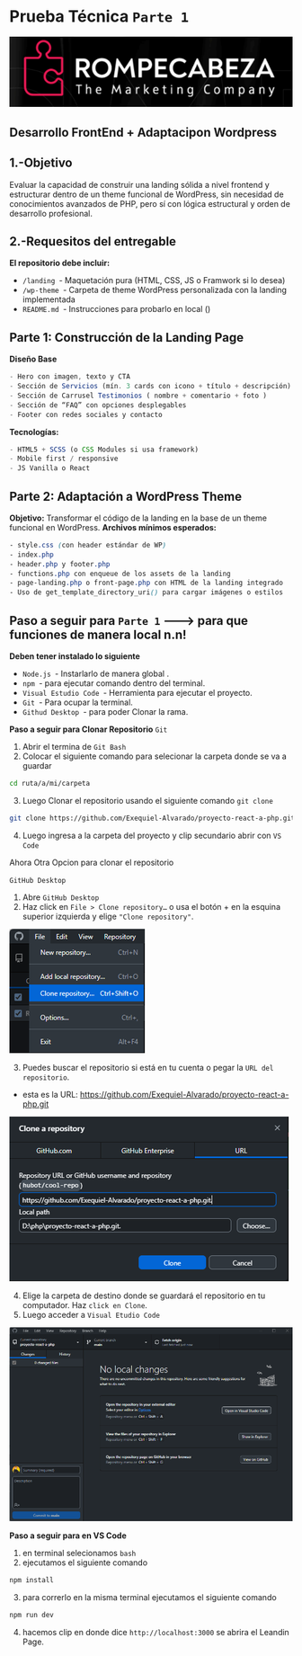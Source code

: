 # Prueba Técnica `Parte 1`

![alt text](image.png)

## Desarrollo FrontEnd + Adaptacipon Wordpress

## 1.-Objetivo
Evaluar la capacidad de construir una landing sólida a nivel frontend y estructurar dentro de un
theme funcional de WordPress, sin necesidad de conocimientos avanzados de PHP, pero sí con
lógica estructural y orden de desarrollo profesional.

## 2.-Requesitos del entregable

**El repositorio debe incluir:**

- `/landing `- Maquetación pura (HTML, CSS, JS o Framwork si lo desea)
- `/wp-theme `- Carpeta de theme WordPress personalizada con la landing implementada
- `README.md `- Instrucciones para probarlo en local ()

## Parte 1: Construcción de la Landing Page

**Diseño Base**

```js
- Hero con imagen, texto y CTA
- Sección de Servicios (mín. 3 cards con icono + título + descripción)
- Sección de Carrusel Testimonios ( nombre + comentario + foto )
- Sección de “FAQ” con opciones desplegables
- Footer con redes sociales y contacto
```

**Tecnologías:**
```js
- HTML5 + SCSS (o CSS Modules si usa framework)
- Mobile first / responsive
- JS Vanilla o React
```

## Parte 2: Adaptación a WordPress Theme

**Objetivo:**
Transformar el código de la landing en la base de un theme funcional en WordPress.
**Archivos mínimos esperados:**
```css
- style.css (con header estándar de WP)
- index.php
- header.php y footer.php
- functions.php con enqueue de los assets de la landing
- page-landing.php o front-page.php con HTML de la landing integrado
- Uso de get_template_directory_uri() para cargar imágenes o estilos
```

## Paso a seguir para `Parte 1` ---> para que funciones de manera local  n.n!
**Deben tener instalado lo siguiente**


- `Node.js `- Instarlarlo de manera global .
- `npm `- para ejecutar comando dentro del terminal.
- `Visual Estudio Code `- Herramienta para ejecutar el proyecto.
- `Git `- Para ocupar la terminal.
- `Githud Desktop `- para poder Clonar la rama. 

**Paso a seguir para Clonar Repositorio**
`Git`
1. Abrir el termina de `Git Bash`
2. Colocar el siguiente comando para selecionar la carpeta donde se va a guardar
```bash
cd ruta/a/mi/carpeta
```
3. Luego Clonar el repositorio usando el siguiente comando `git clone`
```bash
git clone https://github.com/Exequiel-Alvarado/proyecto-react-a-php.git
```
4. Luego ingresa a la carpeta del proyecto y clip secundario abrir con `VS Code`

Ahora Otra Opcion para clonar el repositorio

`GitHub Desktop`
1. Abre `GitHub Desktop`
2. Haz click en `File > Clone repository…` o usa el botón + en la esquina superior izquierda y elige `"Clone repository"`.

![alt text](image-1.png)

3. Puedes buscar el repositorio si está en tu cuenta o pegar la `URL del repositorio`.
- esta es la URL: https://github.com/Exequiel-Alvarado/proyecto-react-a-php.git

![alt text](image-2.png)

4. Elige la carpeta de destino donde se guardará el repositorio en tu computador.
Haz `click en Clone`.
5. Luego acceder a `Visual Etudio Code`

![alt text](image-3.png)

**Paso a seguir para en VS Code**
1. en terminal selecionamos `bash`
2. ejecutamos el siguiente comando
```bash
npm install
```
3. para correrlo en la misma terminal ejecutamos el siguiente comando
```bash
npm run dev
```
4. hacemos clip en donde dice `http://localhost:3000` se abrira el Leandin Page.


